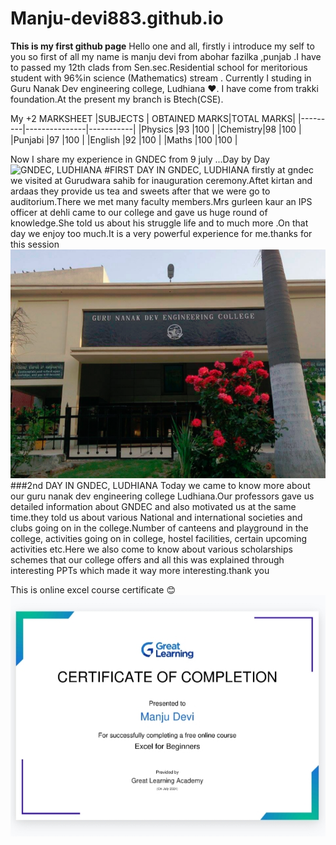 # Manju-devi883.github.io
**This is my first github page**
Hello one and all, firstly i introduce my self to you so first of all my name is manju devi from abohar fazilka ,punjab .I have to passed my 12th clads from Sen.sec.Residential school for meritorious student with 96%in science (Mathematics) stream . Currently I studing in Guru Nanak Dev engineering college, Ludhiana ❤️. I have come from trakki foundation.At the present my branch is Btech(CSE).

My +2 MARKSHEET
|SUBJECTS | OBTAINED MARKS|TOTAL MARKS|
|---------|---------------|-----------|
|Physics  |93             |100        |
|Chemistry|98             |100        |
|Punjabi  |97             |100        |
|English  |92             |100        |
|Maths    |100            |100        |


Now I share my experience in GNDEC from 9 july ...Day by Day 
![GNDEC, LUDHIANA](gne.front.jpg )
#FIRST DAY IN GNDEC, LUDHIANA 
firstly at gndec we visited at Gurudwara sahib for inauguration ceremony.Aftet kirtan and ardaas they provide us tea and sweets after that we were go to auditorium.There we met many faculty members.Mrs gurleen kaur an IPS officer at dehli came to our college and gave us huge round of knowledge.She told us about his struggle life and to much more .On that day we enjoy too much.It is a very powerful experience for me.thanks for this session
![alt gndec ludhina](IMG_20240720_120757.png)
###2nd DAY IN GNDEC, LUDHIANA 
Today we came to know more about our guru nanak dev engineering college Ludhiana.Our professors gave us detailed information about GNDEC and also motivated us at the same time.they told us about various National and international societies and clubs going on in the college.Number of canteens and playground in the college, activities going on in college, hostel facilities, certain upcoming activities etc.Here we also come to know about various scholarships schemes that our college offers and all this was explained through interesting PPTs which made it way more interesting.thank you

This is online excel course certificate 😊
![EXCEL CERTIFICATE](IMG_20240720_114309.jpg)
